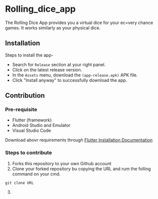 # Rolling_dice_app
The Rolling Dice App provides you a virtual dice for your ec=very chance games. It works similarly as your physical dice.

## Installation 
Steps to install the app-
- Search for `Release` section at your right panel.
- Click on the latest release version.
- In the ``Assets`` menu, download the `(app-release.apk)` APK file.
- Click "Install anyway" to successfully download the app.

## Contribution
### Pre-requisite
- Flutter (framework)
- Android Studio and Emulator
- Visual Studio Code 

Download abovr requirements through [Flutter Installation Documentation](https://docs.flutter.dev/get-started/install)
### Steps to contribute  
1. Forks this repository to your own Github account
2. Clone your forked repository bu copying the URL and rum the folling command on your cmd.

``git clone URL                          ``

3. 